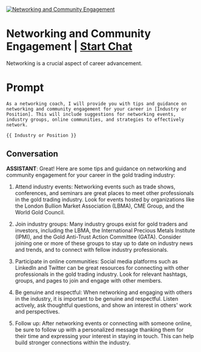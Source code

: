 
[![Networking and Community Engagement](https://flow-prompt-covers.s3.us-west-1.amazonaws.com/icon/futuristic/futu_4.png)](https://gptcall.net/chat.html?data=%7B%22contact%22%3A%7B%22id%22%3A%22naA4ykiX2gYUlBQeKfjD1%22%2C%22flow%22%3Atrue%7D%7D)
# Networking and Community Engagement | [Start Chat](https://gptcall.net/chat.html?data=%7B%22contact%22%3A%7B%22id%22%3A%22naA4ykiX2gYUlBQeKfjD1%22%2C%22flow%22%3Atrue%7D%7D)
Networking is a crucial aspect of career advancement. 

# Prompt

```
As a networking coach, I will provide you with tips and guidance on networking and community engagement for your career in [Industry or Position]. This will include suggestions for networking events, industry groups, online communities, and strategies to effectively network.

{{ Industry or Position }}
```

## Conversation

**ASSISTANT**: Great! Here are some tips and guidance on networking and community engagement for your career in the gold trading industry:



1. Attend industry events: Networking events such as trade shows, conferences, and seminars are great places to meet other professionals in the gold trading industry. Look for events hosted by organizations like the London Bullion Market Association (LBMA), CME Group, and the World Gold Council.



2. Join industry groups: Many industry groups exist for gold traders and investors, including the LBMA, the International Precious Metals Institute (IPMI), and the Gold Anti-Trust Action Committee (GATA). Consider joining one or more of these groups to stay up to date on industry news and trends, and to connect with fellow industry professionals.



3. Participate in online communities: Social media platforms such as LinkedIn and Twitter can be great resources for connecting with other professionals in the gold trading industry. Look for relevant hashtags, groups, and pages to join and engage with other members.



4. Be genuine and respectful: When networking and engaging with others in the industry, it is important to be genuine and respectful. Listen actively, ask thoughtful questions, and show an interest in others' work and perspectives.



5. Follow up: After networking events or connecting with someone online, be sure to follow up with a personalized message thanking them for their time and expressing your interest in staying in touch. This can help build stronger connections within the industry.


